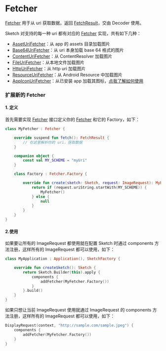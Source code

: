 # Fetcher

[Fetcher] 用于从 uri 获取数据，返回 [FetchResult]，交由 Decoder 使用。

Sketch 对支持的每一种 uri 都有对应的 [Fetcher] 实现，共有如下几种：

* [AssetUriFetcher][AssetUriFetcher]：从 app 的 assets 目录加载图片
* [Base64UriFetcher][Base64UriFetcher]：从 uri 本身加载 base 64 格式的图片
* [ContentUriFetcher][ContentUriFetcher]：从 ContentResolver 加载图片
* [FileUriFetcher][FileUriFetcher]：从本地文件加载图片
* [HttpUriFetcher][HttpUriFetcher]：从 http uri 加载图片
* [ResourceUriFetcher][ResourceUriFetcher]：从 Android Resource 中加载图片
* [AppIconUriFetcher][AppIconUriFetcher]：从已安装 app 加载其图标，[点我了解如何使用](apk_app_icon.md#显示已安装-APP-的图标)

### 扩展新的 Fetcher

#### 1. 定义

首先需要实现 [Fetcher] 接口定义你的 [Fetcher] 和它的 Factory，如下：

```kotlin
class MyFetcher : Fetcher {

    override suspend fun fetch(): FetchResult {
        // 在这里解析你的 uri，获取数据
    }

    companion object {
        const val MY_SCHEME = "myUri"
    }

    class Factory : Fetcher.Factory {

        override fun create(sketch: Sketch, request: ImageRequest): MyFetcher? {
            return if (request.uriString.startWith(MY_SCHEME)) {
                MyFetcher()
            } else {
                null
            }
        }
    }
}
```

#### 2.使用

如果要让所有的 ImageRequest 都使用就在配置 Sketch 时通过 components 方法注册，这样所有的 ImageRequest 都可以使用，如下：

```kotlin
class MyApplication : Application(), SketchFactory {

    override fun createSketch(): Sketch {
        return Sketch.Builder(this).apply {
            components {
                addFetcher(MyFetcher.Factory())
            }
        }.build()
    }
}
```

如果只想让当前 ImageRequest 使用就通过 ImageRequest 的 components 方法注册，这样所有的 ImageRequest 都可以使用，如下：

```kotlin
DisplayRequest(context, "http://sample.com/sample.jpeg") {
    components {
        addFetcher(MyFetcher.Factory())
    }
}
```

[comment]: <> (class)

[BitmapDecoder]: ../../sketch/src/main/java/com/github/panpf/sketch/decode/BitmapDecoder.kt

[DrawableDecoder]: ../../sketch/src/main/java/com/github/panpf/sketch/decode/DrawableDecoder.kt

[Fetcher]: ../../sketch/src/main/java/com/github/panpf/sketch/fetch/Fetcher.kt

[FetchResult]: ../../sketch/src/main/java/com/github/panpf/sketch/fetch/FetchResult.kt

[AssetUriFetcher]: ../../sketch/src/main/java/com/github/panpf/sketch/fetch/AssetUriFetcher.kt

[Base64UriFetcher]: ../../sketch/src/main/java/com/github/panpf/sketch/fetch/Base64UriFetcher.kt

[ContentUriFetcher]: ../../sketch/src/main/java/com/github/panpf/sketch/fetch/ContentUriFetcher.kt

[FileUriFetcher]: ../../sketch/src/main/java/com/github/panpf/sketch/fetch/FileUriFetcher.kt

[HttpUriFetcher]: ../../sketch/src/main/java/com/github/panpf/sketch/fetch/HttpUriFetcher.kt

[ResourceUriFetcher]: ../../sketch/src/main/java/com/github/panpf/sketch/fetch/ResourceUriFetcher.kt

[AppIconUriFetcher]: ../../sketch-extensions/src/main/java/com/github/panpf/sketch/fetch/AppIconUriFetcher.kt